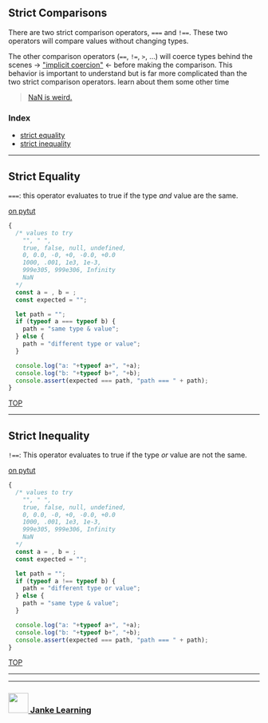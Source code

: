 ## Strict Comparisons

There are two strict comparison operators, ```===``` and ```!==```.  These two operators will compare values without changing types.

The other comparison operators (```==```, ```!=```, ```>```, ...) will coerce types behind the scenes -> ["implicit coercion"](https://github.com/janke-learning/implicit-coercion) <- before making the comparison.  This behavior is important to understand but is far more complicated than the two strict comparison operators.  learn about them some other time

> [NaN is weird.](./nan.md)

### Index
* [strict equality](#strict-equality)
* [strict inequality](#strict-inequality)

---

## Strict Equality


```===```: this operator evaluates to true if the type _and_ value are the same.  

[on pytut](http://www.pythontutor.com/live.html#code=/*%20values%20to%20try%0A%20%20%22%22,%20%22%20%22,%20%0A%20%20true,%20false,%20null,%20undefined,%20%0A%20%200,%200.0,%20-0,%20%2B0,%20-0.0,%20%2B0.0%0A%20%201000,%20.001,%201e3,%201e-3,%20%0A%20%20999e305,%20999e306,%20Infinity%0A%20%20NaN%0A*/%0Aconst%20a%20%3D%20,%20b%20%3D%20%3B%0Aconst%20expected%20%3D%20%22%22%3B%0A%0Alet%20path%20%3D%20%22%22%3B%0Aif%20%28typeof%20a%20%3D%3D%3D%20typeof%20b%29%20%7B%0A%20%20path%20%3D%20%22same%20type%20%26%20value%22%3B%0A%7D%20else%20%7B%0A%20%20path%20%3D%20%22different%20type%20or%20value%22%3B%0A%7D%0A%0Aconsole.assert%28expected%20%3D%3D%3D%20path,%20%22path%20%3D%3D%3D%20%22%20%2B%20path%29%3B&cumulative=false&heapPrimitives=nevernest&mode=display&origin=opt-live.js&py=js&rawInputLstJSON=%5B%5D&textReferences=false)
```js
{
  /* values to try
    "", " ", 
    true, false, null, undefined, 
    0, 0.0, -0, +0, -0.0, +0.0
    1000, .001, 1e3, 1e-3, 
    999e305, 999e306, Infinity
    NaN
  */
  const a = , b = ;
  const expected = "";

  let path = "";
  if (typeof a === typeof b) {
    path = "same type & value";
  } else {
    path = "different type or value";
  }

  console.log("a: "+typeof a+", "+a);
  console.log("b: "+typeof b+", "+b);
  console.assert(expected === path, "path === " + path);
}
```

[TOP](#strict-comparisons)

---

## Strict Inequality


```!==```:  This operator evaluates to true if the type _or_ value are not the same.

[on pytut](http://www.pythontutor.com/live.html#code=/*%20values%20to%20try%0A%20%20%22%22,%20%22%20%22,%20%0A%20%20true,%20false,%20null,%20undefined,%20%0A%20%200,%200.0,%20-0,%20%2B0,%20-0.0,%20%2B0.0%0A%20%201000,%20.001,%201e3,%201e-3,%20%0A%20%20999e305,%20999e306,%20Infinity%0A%20%20NaN%0A*/%0Aconst%20a%20%3D%20,%20b%20%3D%20%3B%0Aconst%20expected%20%3D%20%22%22%3B%0A%0Alet%20path%20%3D%20%22%22%3B%0Aif%20%28typeof%20a%20!%3D%3D%20typeof%20b%29%20%7B%0A%20%20path%20%3D%20%22different%20type%22%3B%0A%7D%20else%20%7B%0A%20%20path%20%3D%20%22same%20types%22%3B%0A%7D%0A%0Aconsole.assert%28expected%20%3D%3D%3D%20path,%20%22path%20%3D%3D%3D%20%22%20%2B%20path%29%3B&cumulative=false&heapPrimitives=nevernest&mode=display&origin=opt-live.js&py=js&rawInputLstJSON=%5B%5D&textReferences=false) 
```js
{
  /* values to try
    "", " ", 
    true, false, null, undefined, 
    0, 0.0, -0, +0, -0.0, +0.0
    1000, .001, 1e3, 1e-3, 
    999e305, 999e306, Infinity
    NaN
  */
  const a = , b = ;
  const expected = "";

  let path = "";
  if (typeof a !== typeof b) {
    path = "different type or value";
  } else {
    path = "same type & value";
  }

  console.log("a: "+typeof a+", "+a);
  console.log("b: "+typeof b+", "+b);
  console.assert(expected === path, "path === " + path);
}
```


[TOP](#strict-comparisons)

___
___
### <a href="http://janke-learning.org" target="_blank"><img src="https://user-images.githubusercontent.com/18554853/50098409-22575780-021c-11e9-99e1-962787adaded.png" width="40" height="40"></img> Janke Learning</a>
